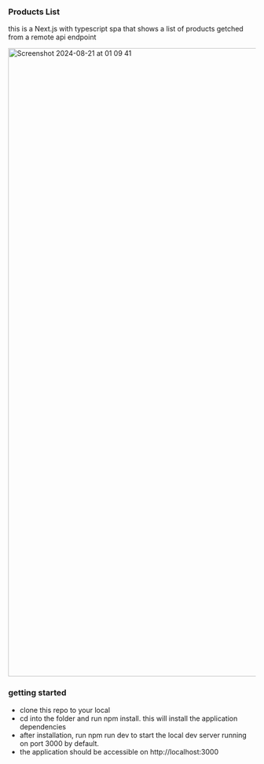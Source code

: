 ### Products List
this is a Next.js with typescript spa that shows a list of products getched from a remote api endpoint

<img width="1279" alt="Screenshot 2024-08-21 at 01 09 41" src="https://github.com/user-attachments/assets/233d0a85-3672-4c76-8bdc-6866a0463dec">

### getting started
- clone this repo to your local
- cd into the folder and run npm install. this will install the application dependencies
- after installation, run npm run dev to start the local dev server running on port 3000 by default.
- the application should be accessible on http://localhost:3000
